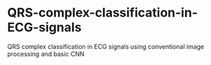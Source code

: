 # QRS-complex-classification-in-ECG-signals
QRS complex classification in ECG signals using conventional image processing and basic CNN
